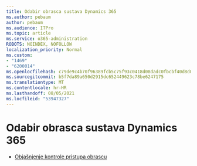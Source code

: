 ```yaml
---
title: Odabir obrasca sustava Dynamics 365
ms.author: pebaum
author: pebaum
ms.audience: ITPro
ms.topic: article
ms.service: o365-administration
ROBOTS: NOINDEX, NOFOLLOW
localization_priority: Normal
ms.custom:
- "1469"
- "6200014"
ms.openlocfilehash: c79de9c4b70f96389fcb5c75f93c0418d08dadc0fbcbf40d8d0dc13143853087
ms.sourcegitcommit: b5f7da89a650d2915dc652449623c78be6247175
ms.translationtype: MT
ms.contentlocale: hr-HR
ms.lasthandoff: 08/05/2021
ms.locfileid: "53947327"
---
```

# <a name="dynamics-365-form-selector"></a>Odabir obrasca sustava Dynamics 365

* [Objašnjenje kontrole pristupa obrascu](https://docs.microsoft.com/dynamics365/customer-engagement/customize/control-access-forms)
